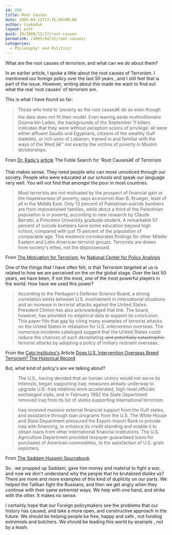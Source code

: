 ```yaml
---
id: 269
title: Root Causes
date: 2005-04-15T13:35:50+00:00
author: tsykoduk
layout: post
guid: 30/2008/12/27/root-causes
permalink: /2005/04/15/root-causes/
categories:
  - Philosophy! and Politics!
---
```

What are the root causes of terrorism, and what can we do about them?


In an earlier article, I spoke a little about the root causes of Terrorism. I mentioned our foreign policy over the last 50 years , and I still feel that is part of the issue. However, writing about this made me want to find out what the real 'root causes' of terrorism are.


This is what I have found so far:


<blockquote>Those who hold to 'poverty as the root causeâ€ do so even though the data does not fit their model. Even leaving aside multimillionaire Osama bin Laden, the backgrounds of the September 11 killers indicates that they were without exception scions of privilege: all were either affluent Saudis and Egyptians, citizens of the wealthy Gulf statelets, or rich sons of Lebanon, trained in and familiar with the ways of the West â€” not exactly the victims of poverty in Muslim dictatorships.</blockquote>

From <a href="http://www.fpri.org/about/people/radu.html">Dr. Radu's</a> <a href="http://www.fpri.org/enotes/americawar.20020423.radu.futilesearchforrootcauses.html">article</a> The Futile Search for 'Root Causesâ€ of Terrorism


That makes sense. They need people who can move unnoticed through our society. People who were educated at our schools and speak our language very well. You will not find that amongst the poor in most countries.


<blockquote>Most terrorists are not motivated by the prospect of financial gain or the hopelessness of poverty, says economist Alan B. Krueger, least of all in the Middle East.
Only 13 percent of Palestinian suicide bombers are from impoverished families, while about a third of the Palestinian population is in poverty, according to new research by Claude Berrebi, a Princeton University graduate student.
A remarkable 57 percent of suicide bombers have some education beyond high school, compared with just 15 percent of the population of comparable age.
This evidence corroborates findings for other Middle Eastern and Latin American terrorist groups. Terrorists are drawn from society's elites, not the dispossessed. </blockquote>

From <a href="http://www.ncpa.org/iss/ter/2003/pd053003c.html">The Motivation for Terrorism</a>, by <a href="http://www.ncpa.org">National Center for Policy Analysis</a>


One of the things that I have often felt, is that Terrorism targeted at us is related to how we are perceived on the on the global stage. Over the last 50 years, we have been, if not the most, one of the most powerful players in the world. How have we used this power?


<blockquote>According to the Pentagon's Defense Science Board, a strong correlation exists between U.S. involvement in international situations and an increase in terrorist attacks against the United States. President Clinton has also acknowledged that link. The board, however, has provided no empirical data to support its conclusion. This paper fills that gap by citing many examples of terrorist attacks on the United States in retaliation for U.S. intervention overseas. The numerous incidents cataloged suggest that the United States could reduce the chances of such devastating-<del>and potentially catastrophic</del>-terrorist attacks by adopting a policy of military restraint overseas.</blockquote>

From the <a href="http://www.cato.org/index.html">Cato Institutes's</a> Article <a href="http://www.cato.org/pubs/fpbriefs/fpb-050es.html">Does U.S. Intervention Overseas Breed Terrorism? The Historical Record</a>


But, what kind of policy's are we talking about?


<blockquote>The U.S., having decided that an Iranian victory would not serve its interests, began supporting Iraq: measures already underway to upgrade U.S.-Iraq relations were accelerated, high-level officials exchanged visits, and in February 1982 the State Department removed Iraq from its list of states supporting international terrorism.</blockquote>

<blockquote>Iraq received massive external financial support from the Gulf states, and assistance through loan programs from the U.S. The White House and State Department pressured the Export-Import Bank to provide Iraq with financing, to enhance its credit standing and enable it to obtain loans from other international financial institutions. The U.S. Agriculture Department provided taxpayer-guaranteed loans for purchases of American commodities, to the satisfaction of U.S. grain exporters.</blockquote>

From <a href="http://www.gwu.edu/~nsarchiv/special/iraq/">The Saddam Hussein Sourcebook</a>


So , we propped up Saddam, gave him money and material to fight a war, and now we don't understand why the people that he brutalized dislike us? There are more and more examples of this kind of duplicity on our parts. We helped the Taliban fight the Russians, and then we get angry when they continue with their same extremist ways. We help with one hand, and strike with the other. It makes no sense.


I certainly hope that our Foreign policymakers see the problems that our history has caused, and take a more open, and constructive approach in the future. We should be helping people be free, happy and safe , not funding extremists and butchers. We should be leading this world by example , not by a leash.